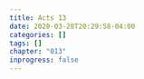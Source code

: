 ```yaml
---
title: Acts 13
date: 2020-03-28T20:29:58-04:00
categories: []
tags: []
chapter: "013"
inprogress: false
---
```


